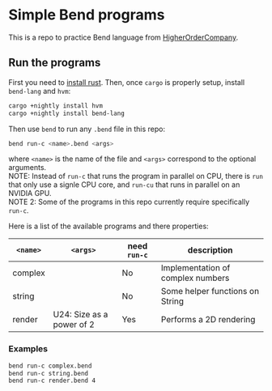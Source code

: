 # Simple Bend programs

This is a repo to practice Bend language from [HigherOrderCompany](https://higherorderco.com/).

## Run the programs

First you need to [install rust](https://rustup.rs). Then, once `cargo` is properly setup, install `bend-lang` and `hvm`:
```bash
cargo +nightly install hvm
cargo +nightly install bend-lang
```

Then use `bend` to run any `.bend` file in this repo:
```bash
bend run-c <name>.bend <args>
```
where `<name>` is the name of the file and `<args>` correspond to the optional arguments.  
NOTE: Instead of `run-c` that runs the program in parallel on CPU, there is `run` that only use a signle CPU core, and `run-cu` that runs in parallel on an NVIDIA GPU.  
NOTE 2: Some of the programs in this repo currently require specifically `run-c`.

Here is a list of the available programs and there properties:

| `<name>` | `<args>` | need `run-c` | description |
|----------|----------|--------------|-------------|
| complex  |          | No           | Implementation of complex numbers |
| string   |          | No           | Some helper functions on String |
| render   | U24: Size as a power of 2 | Yes | Performs a 2D rendering |

### Examples

```bash
bend run-c complex.bend
bend run-c string.bend
bend run-c render.bend 4
```
